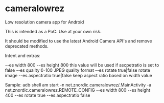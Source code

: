 # cameralowrez
 Low resolution camera app for Android

This is intended as a PoC. Use at your own risk.

It should be modified to use the latest Android Camera API's and remove deprecated methods.


Intent and extras:

--es width 800
--es height 800                this value will be used if ascpetratio is set to false
--es quality 0-100             JPEG quality format
--es rotate true|false         rotate image
--es aspectratio true|false    keep aspect ratio based on width value

Sample:
adb shell am start -n net.znordic.cameralowrez/.MainActivity -a net.znordic.cameralowrez.REMOTE_CONFIG --es width 800 --es height 400 --es rotate true --es aspectratio false

